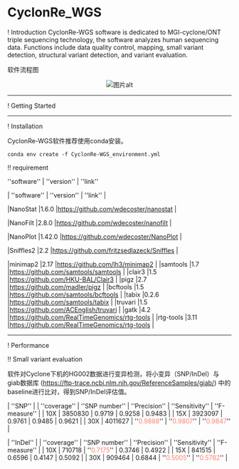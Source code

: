 # CyclonRe_WGS
! Introduction
CyclonRe-WGS software is dedicated to MGI-cyclone/ONT triple sequencing technology, the software analyzes human sequencing data. Functions include data quality control, mapping, small variant detection, structural variant detection, and variant evaluation.



软件流程图

<div align=center><img src="https://pic.imgdb.cn/item/660bdcb69f345e8d039464a8.png" alt="图片alt" title="图2"></div>

---
! Getting Started

---

! Installation

CyclonRe-WGS软件推荐使用conda安装。

```Shel
conda env create -f CyclonRe-WGS_environment.yml
```

!! requirement

''software'' | ''version'' | ''link'' 

| ''software'' | ''version'' | ''link'' |

|NanoStat |1.6.0 |https://github.com/wdecoster/nanostat |

|NanoFilt |2.8.0 |https://github.com/wdecoster/nanofilt |

|NanoPlot |1.42.0 |https://github.com/wdecoster/NanoPlot |

|Sniffles2 |2.2 |https://github.com/fritzsedlazeck/Sniffles |

|minimap2 |2.17 |https://github.com/lh3/minimap2 |
|samtools |1.7 |https://github.com/samtools/samtools |
|clair3 |1.5 |https://github.com/HKU-BAL/Clair3 |
|pigz |2.7 |https://github.com/madler/pigz |
|bcftools |1.5 |https://github.com/samtools/bcftools |
|tabix |0.2.6 |https://github.com/samtools/tabix |
|truvari |1.5 |https://github.com/ACEnglish/truvari |
|gatk |4.2 |https://github.com/RealTimeGenomics/rtg-tools |
|rtg-tools |3.11 |https://github.com/RealTimeGenomics/rtg-tools |

---
! Performance

!! Small variant evaluation

软件对Cyclone下机的HG002数据进行变异检测，将小变异（SNP/InDel）与giab数据库 (https://ftp-trace.ncbi.nlm.nih.gov/ReferenceSamples/giab/) 中的baseline进行比对，得到SNP/InDel评估值。

| ''SNP'' |
| ''coverage'' | ''SNP number'' | ''Precision'' | ''Sensitivity'' | ''F-measure'' |
| 10X | 3850830 | 0.9719 | 0.9258 | 0.9483 |
| 15X | 3923097 | 0.9761 | 0.9485 | 0.9621 |
| 30X | 4011627 | ''<font color="Salmon">0.9888</font>'' | ''<font color="Salmon">0.9807</font>'' | ''<font color="Salmon">0.9847</font>'' |


| ''InDel'' |
| ''coverage'' | ''SNP number'' | ''Precision'' | ''Sensitivity'' | ''F-measure'' |
| 10X | 710718 | ''<font color="Salmon">0.7175</font>'' | 0.3746 | 0.4922 |
| 15X | 841515 | 0.6596 | 0.4147 | 0.5092 |
| 30X | 909464 | 0.6844 | ''<font color="Salmon">0.5005</font>'' | ''<font color="Salmon">0.5782</font>'' |
